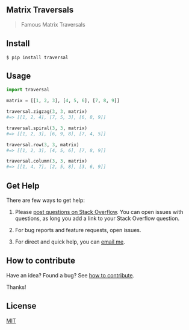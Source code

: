 ## Matrix Traversals

> Famous Matrix Traversals

## Install

```
$ pip install traversal
```

## Usage

```python
import traversal

matrix = [[1, 2, 3], [4, 5, 6], [7, 8, 9]]

traversal.zigzag(3, 3, matrix)
#=> [[1, 2, 4], [7, 5, 3], [6, 8, 9]]

traversal.spiral(3, 3, matrix)
#=> [[1, 2, 3], [6, 9, 8], [7, 4, 5]]

traversal.row(3, 3, matrix)
#=> [[1, 2, 3], [4, 5, 6], [7, 8, 9]]

traversal.column(3, 3, matrix)
#=> [[1, 4, 7], [2, 5, 8], [3, 6, 9]]
```

## Get Help

There are few ways to get help:

 1. Please [post questions on Stack Overflow](https://stackoverflow.com/questions/ask). You can open issues with questions, as long you add a link to your Stack Overflow question.

 2. For bug reports and feature requests, open issues.

 3. For direct and quick help, you can [email me](mailto://yoginth@zoho.com).

## How to contribute
Have an idea? Found a bug? See [how to contribute][contributing].

Thanks!

## License

[MIT][license]

[LICENSE]: https://yoginth.mit-license.org/
[contributing]: CONTRIBUTING.md
